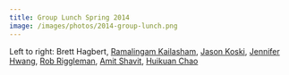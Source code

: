 ```yaml
---
title: Group Lunch Spring 2014
image: /images/photos/2014-group-lunch.png
---
```


Left to right: Brett Hagbert, [Ramalingam Kailasham](/members/ramalingam-kailasham/), [Jason Koski](/members/jason-koski/), [Jennifer Hwang](/members/jennifer-hwang/), [Rob Riggleman](/members/robert-riggleman/), [Amit Shavit](/members/amit-shavit/), [Huikuan Chao](/members/huikuan-chao/)
